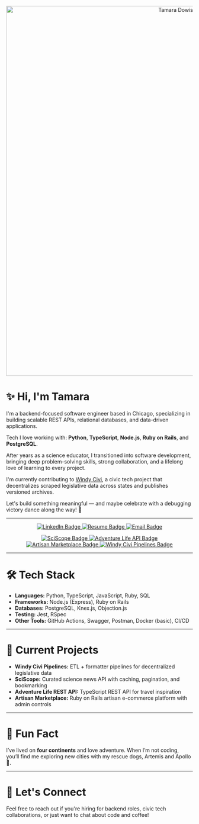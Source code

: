 <p align="center">
  <img src="https://github.com/user-attachments/assets/13f8168a-3308-48e4-9c90-e1215ca0c4ef" alt="Tamara Dowis GitHub Banner" width=1000"/>
</p>

# ✨ Hi, I'm Tamara

I'm a backend-focused software engineer based in Chicago, specializing in building scalable REST APIs, relational databases, and data-driven applications.

Tech I love working with: **Python**, **TypeScript**, **Node.js**, **Ruby on Rails**, and **PostgreSQL**.

After years as a science educator, I transitioned into software development, bringing deep problem-solving skills, strong collaboration, and a lifelong love of learning to every project.

I'm currently contributing to [Windy Civi](https://github.com/windy-civi-pipelines/.github), a civic tech project that decentralizes scraped legislative data across states and publishes versioned archives.

Let's build something meaningful — and maybe celebrate with a debugging victory dance along the way! 🎉

---

<p align="center">
  <a href="https://www.linkedin.com/in/tamara-dowis/" target="_blank">
    <img src="https://img.shields.io/badge/LinkedIn-Tamara%20Dowis-0077B5?style=for-the-badge&logo=linkedin&logoColor=white" alt="LinkedIn Badge"/>
  </a>
  <a href="https://wanderlust-create.github.io/resume/" target="_blank">
    <img src="https://img.shields.io/badge/Resume-View-8E7CC3?style=for-the-badge&logo=readthedocs&logoColor=white" alt="Resume Badge"/>
  </a>
  <a href="mailto:tamara.dowis@gmail.com" target="_blank">
    <img src="https://img.shields.io/badge/Email-Contact-F08080?style=for-the-badge&logo=gmail&logoColor=white" alt="Email Badge"/>
  </a>
</p>

<p align="center">
  <a href="https://github.com/wanderlust-create/sciscope" target="_blank">
    <img src="https://img.shields.io/badge/SciScope-A78BFA?style=for-the-badge" alt="SciScope Badge"/>
  </a>
  <a href="https://github.com/wanderlust-create/adventure-life-REST-API" target="_blank">
    <img src="https://img.shields.io/badge/Adventure%20Life%20API-5FD0A4?style=for-the-badge" alt="Adventure Life API Badge"/>
  </a>
  <a href="https://github.com/wanderlust-create/artisan_marketplace" target="_blank">
    <img src="https://img.shields.io/badge/Artisan%20Marketplace-F4D06F?style=for-the-badge" alt="Artisan Marketplace Badge"/>
  </a>
  <a href="https://github.com/windy-civi-pipelines/.github" target="_blank">
    <img src="https://img.shields.io/badge/Windy%20Civi%20Pipelines-94D0FF?style=for-the-badge" alt="Windy Civi Pipelines Badge"/>
  </a>
</p>

---

# 🛠️ Tech Stack

- **Languages:** Python, TypeScript, JavaScript, Ruby, SQL
- **Frameworks:** Node.js (Express), Ruby on Rails
- **Databases:** PostgreSQL, Knex.js, Objection.js
- **Testing:** Jest, RSpec
- **Other Tools:** GitHub Actions, Swagger, Postman, Docker (basic), CI/CD

---

# 🚀 Current Projects

- **Windy Civi Pipelines:** ETL + formatter pipelines for decentralized legislative data
- **SciScope:** Curated science news API with caching, pagination, and bookmarking
- **Adventure Life REST API:** TypeScript REST API for travel inspiration
- **Artisan Marketplace:** Ruby on Rails artisan e-commerce platform with admin controls

---

# 🌟 Fun Fact

I’ve lived on **four continents** and love adventure. When I’m not coding, you’ll find me exploring new cities with my rescue dogs, Artemis and Apollo 🐾.

---

# 📢 Let's Connect

Feel free to reach out if you're hiring for backend roles, civic tech collaborations, or just want to chat about code and coffee!
